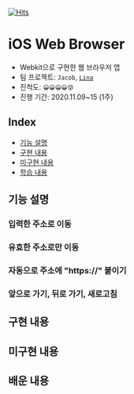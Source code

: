 [![Hits](https://hits.seeyoufarm.com/api/count/incr/badge.svg?url=https%3A%2F%2Fgithub.com%2FKyungminLeeDev%2FiOS_Web_Browser&count_bg=%2379C83D&title_bg=%23555555&icon=&icon_color=%23E7E7E7&title=hits&edge_flat=false)](https://hits.seeyoufarm.com)

# iOS Web Browser
- Webkit으로 구현한 웹 브라우저 앱
- 팀 프로젝트: `Jacob`, [`Lina`](https://github.com/lina0322)
- 진척도: `😀😀😀😀😰`
- 진행 기간: 2020.11.09~15 (1주)

## Index
- [기능 설명](#기능-설명)
- [구현 내용](#구현-내용)
- [미구현 내용](#미구현-내용)
- [학습 내용](#배운-내용)

## 기능 설명

### 입력한 주소로 이동

### 유효한 주소로만 이동

### 자동으로 주소에 "https://" 붙이기

### 앞으로 가기, 뒤로 가기, 새로고침


## 구현 내용

## 미구현 내용

## 배운 내용


